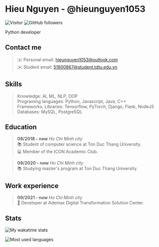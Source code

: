 Hieu Nguyen - @hieunguyen1053
=============================
![Visitor](https://komarev.com/ghpvc/?username=hieunguyen1053&style=flat-square&label=Visitors)
![GitHub followers](https://img.shields.io/github/followers/hieunguyen1053?label=Followers&style=flat-square)

Python developer

Contact me
-----------
> ✉️ Personal email: [hieunguyen1053@outlook.com](mailto:hieunguyen1053@outlook.com) \
> ✉️ Student email: [51800867@student.tdtu.edu.vn](mailto:51800867@student.tdtu.edu.vn)

Skills
------
> Knowledge: AI, ML, NLP, OOP \
> Programing languages: Python, Javascript, Java, C++ \
> Frameworks, Libraries: Tensorflow, PyTorch, Django, Flask, NodeJS \
> Databases: MySQL, PostgreSQL

Education
---------
> **08/2018 - now** _Ho Chi Minh city_ \
> 📚 Student of computer science at Ton Duc Thang University. \
> 💻 Member of the ICON Academic Club.

> **08/2020 - now** _Ho Chi Minh city_ \
> 📚 Studying master's program at Ton Duc Thang University.

Work experience
---------------
> **09/2021 - now** _Ho Chi Minh city_ \
> 💼 Developer at Ademax Digital Transformation Solution Center. 

Stats
-----
![My wakatime stats](https://github-readme-stats.vercel.app/api/wakatime?username=hieunguyen1053&custom_title=Last+7+days+activities&langs_count=5&theme=vue-dark)

![Most used languages](https://github-readme-stats.vercel.app/api/top-langs/?username=hieunguyen1053&card_width=445&layout=compact&langs_count=10&theme=vue-dark)
